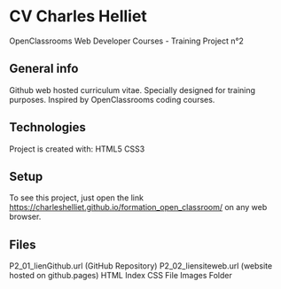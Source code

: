 # CV Charles Helliet

OpenClassrooms Web Developer Courses - Training Project n°2

## General info

Github web hosted curriculum vitae. Specially designed for training purposes. Inspired by OpenClassrooms coding courses.

## Technologies

Project is created with:
HTML5
CSS3

## Setup

To see this project, just open the link https://charleshelliet.github.io/formation_open_classroom/ on any web browser.

## Files

P2_01_lienGithub.url (GitHub Repository)
P2_02_liensiteweb.url (website hosted on github.pages)
HTML Index 
CSS File
Images Folder

